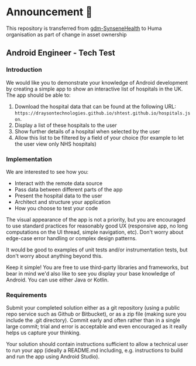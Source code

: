 # Announcement :loudspeaker: 
This repository is transferred from [gdm-SynseneHealth](https://github.com/draysontechnologies/shtest.github.io) to Huma organisation as part of change in asset ownership 

## Android Engineer - Tech Test

### Introduction

We would like you to demonstrate your knowledge of Android development by creating a simple app to show an interactive list of hospitals in the UK. The app should be able to:
1. Download the hospital data that can be found at the following URL: `https://draysontechnologies.github.io/shtest.github.io/hospitals.json`.
1. Display a list of these hospitals to the user
1. Show further details of a hospital when selected by the user
1. Allow this list to be filtered by a field of your choice (for example to let the user view only NHS hospitals)

### Implementation

We are interested to see how you:
* Interact with the remote data source
* Pass data between different parts of the app
* Present the hospital data to the user
* Architect and structure your application
* How you choose to test your code

The visual appearance of the app is not a priority, but you are encouraged to use standard practices for reasonably good UX (responsive app, no long computations on the UI thread, simple navigation, etc). Don't worry about edge-case error handling or complex design patterns.

It would be good to examples of unit tests and/or instrumentation tests, but don't worry about anything beyond this.

Keep it simple! You are free to use third-party libraries and frameworks, but bear in mind we'd also like to see you display your base knowledge of Android. You can use either Java or Kotlin.

### Requirements

Submit your completed solution either as a git repository (using a public repo service such as Github or Bitbucket), or as a zip file (making sure you include the .git directory). Commit early and often rather than in a single large commit; trial and error is acceptable and even encouraged as it really helps us capture your thinking.

Your solution should contain instructions sufficient to allow a technical user to run your app (ideally a README.md including, e.g. instructions to build and run the app using Android Studio).
